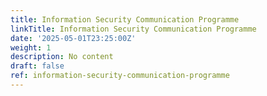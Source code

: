 ```yaml
---
title: Information Security Communication Programme
linkTitle: Information Security Communication Programme
date: '2025-05-01T23:25:00Z'
weight: 1
description: No content
draft: false
ref: information-security-communication-programme
---
```


